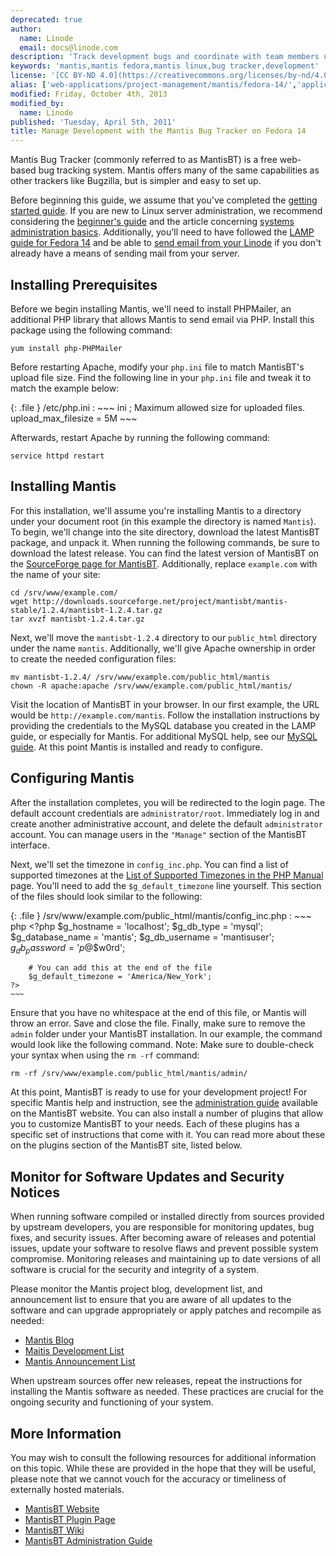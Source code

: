 ```yaml
---
deprecated: true
author:
  name: Linode
  email: docs@linode.com
description: 'Track development bugs and coordinate with team members using Mantis bug tracker on Fedora 14.'
keywords: 'mantis,mantis fedora,mantis linux,bug tracker,development'
license: '[CC BY-ND 4.0](https://creativecommons.org/licenses/by-nd/4.0)'
alias: ['web-applications/project-management/mantis/fedora-14/','applications/development/manage-development-with-the-mantis-bug-tracker-on-fedora-14/']
modified: Friday, October 4th, 2013
modified_by:
  name: Linode
published: 'Tuesday, April 5th, 2011'
title: Manage Development with the Mantis Bug Tracker on Fedora 14
---
```




Mantis Bug Tracker (commonly referred to as MantisBT) is a free web-based bug tracking system. Mantis offers many of the same capabilities as other trackers like Bugzilla, but is simpler and easy to set up.

Before beginning this guide, we assume that you've completed the [getting started guide](/docs/getting-started/). If you are new to Linux server administration, we recommend considering the [beginner's guide](/docs/beginners-guide/) and the article concerning [systems administration basics](/docs/using-linux/administration-basics). Additionally, you'll need to have followed the [LAMP guide for Fedora 14](/docs/lamp-guides/fedora-14/) and be able to [send email from your Linode](/docs/using-linux/administration-basics#smtp_servers_and_email_issues) if you don't already have a means of sending mail from your server.

Installing Prerequisites
------------------------

Before we begin installing Mantis, we'll need to install PHPMailer, an additional PHP library that allows Mantis to send email via PHP. Install this package using the following command:

    yum install php-PHPMailer

Before restarting Apache, modify your `php.ini` file to match MantisBT's upload file size. Find the following line in your `php.ini` file and tweak it to match the example below:

{: .file }
/etc/php.ini
:   ~~~ ini
    ; Maximum allowed size for uploaded files.
    upload_max_filesize = 5M
    ~~~

Afterwards, restart Apache by running the following command:

    service httpd restart

Installing Mantis
-----------------

For this installation, we'll assume you're installing Mantis to a directory under your document root (in this example the directory is named `Mantis`). To begin, we'll change into the site directory, download the latest MantisBT package, and unpack it. When running the following commands, be sure to download the latest release. You can find the latest version of MantisBT on the [SourceForge page for MantisBT](http://sourceforge.net/projects/mantisbt/files/). Additionally, replace `example.com` with the name of your site:

    cd /srv/www/example.com/
    wget http://downloads.sourceforge.net/project/mantisbt/mantis-stable/1.2.4/mantisbt-1.2.4.tar.gz
    tar xvzf mantisbt-1.2.4.tar.gz

Next, we'll move the `mantisbt-1.2.4` directory to our `public_html` directory under the name `mantis`. Additionally, we'll give Apache ownership in order to create the needed configuration files:

    mv mantisbt-1.2.4/ /srv/www/example.com/public_html/mantis
    chown -R apache:apache /srv/www/example.com/public_html/mantis/

Visit the location of MantisBT in your browser. In our first example, the URL would be `http://example.com/mantis`. Follow the installation instructions by providing the credentials to the MySQL database you created in the LAMP guide, or especially for Mantis. For additional MySQL help, see our [MySQL guide](/docs/databases/mysql/fedora-13). At this point Mantis is installed and ready to configure.

Configuring Mantis
------------------

After the installation completes, you will be redirected to the login page. The default account credentials are `administrator/root`. Immediately log in and create another administrative account, and delete the default `administrator` account. You can manage users in the `"Manage"` section of the MantisBT interface.

Next, we'll set the timezone in `config_inc.php`. You can find a list of supported timezones at the [List of Supported Timezones in the PHP Manual](http://php.net/manual/en/timezones.php) page. You'll need to add the `$g_default_timezone` line yourself. This section of the files should look similar to the following:

{: .file }
/srv/www/example.com/public\_html/mantis/config\_inc.php
:   ~~~ php
    <?php
        $g_hostname = 'localhost';
        $g_db_type = 'mysql';
        $g_database_name = 'mantis';
        $g_db_username = 'mantisuser';
        $g_db_password = 'p@$$w0rd';

        # You can add this at the end of the file
        $g_default_timezone = 'America/New_York';
    ?>
    ~~~

Ensure that you have no whitespace at the end of this file, or Mantis will throw an error. Save and close the file. Finally, make sure to remove the `admin` folder under your MantisBT installation. In our example, the command would look like the following command. Note: Make sure to double-check your syntax when using the `rm -rf` command:

    rm -rf /srv/www/example.com/public_html/mantis/admin/

At this point, MantisBT is ready to use for your development project! For specific Mantis help and instruction, see the [administration guide](http://www.mantisbt.org/manual/) available on the MantisBT website. You can also install a number of plugins that allow you to customize MantisBT to your needs. Each of these plugins has a specific set of instructions that come with it. You can read more about these on the plugins section of the MantisBT site, listed below.

Monitor for Software Updates and Security Notices
-------------------------------------------------

When running software compiled or installed directly from sources provided by upstream developers, you are responsible for monitoring updates, bug fixes, and security issues. After becoming aware of releases and potential issues, update your software to resolve flaws and prevent possible system compromise. Monitoring releases and maintaining up to date versions of all software is crucial for the security and integrity of a system.

Please monitor the Mantis project blog, development list, and announcement list to ensure that you are aware of all updates to the software and can upgrade appropriately or apply patches and recompile as needed:

-   [Mantis Blog](http://www.mantisbt.org/blog/)
-   [Maitis Development List](https://lists.sourceforge.net/lists/listinfo/mantisbt-dev)
-   [Mantis Announcement List](https://lists.sourceforge.net/lists/listinfo/mantisbt-announce)

When upstream sources offer new releases, repeat the instructions for installing the Mantis software as needed. These practices are crucial for the ongoing security and functioning of your system.

More Information
----------------

You may wish to consult the following resources for additional information on this topic. While these are provided in the hope that they will be useful, please note that we cannot vouch for the accuracy or timeliness of externally hosted materials.

- [MantisBT Website](http://www.mantisbt.org/)
- [MantisBT Plugin Page](http://deboutv.free.fr/mantis/)
- [MantisBT Wiki](http://www.mantisbt.org/wiki/doku.php)
- [MantisBT Administration Guide](http://www.mantisbt.org/manual/)



